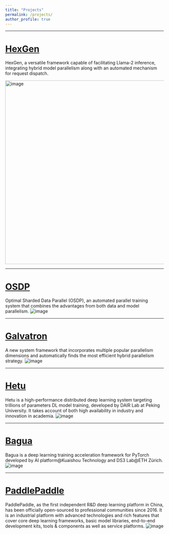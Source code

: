 ```yaml
---
title: "Projects"
permalink: /projects/
author_profile: true
---
```


---
# [HexGen](https://github.com/Relaxed-System-Lab/HexGen/tree/main)
HexGen, a versatile framework capable of facilitating Llama-2 inference, integrating hybrid model parallelism along with an automated mechanism for request dispatch.

<img width="584" alt="image" src="https://github.com/Youhe-Jiang/youhe-jiang.github.io/assets/85312798/12ca540c-f595-4107-8beb-65dc25fa59f6">

---
# [OSDP](https://github.com/Youhe-Jiang/IJCAI2023-OptimalShardedDataParallel)
Optimal Sharded Data Parallel (OSDP), an automated parallel training system that combines the advantages from both data and model parallelism.
![image](https://github.com/Youhe-Jiang/youhe-jiang.github.io/assets/85312798/ea25664c-d745-4334-8352-f4ba9149f7ee)

---
# [Galvatron](https://github.com/PKU-DAIR/Hetu/tree/main/tools/Galvatron)
A new system framework that incorporates multiple popular parallelism dimensions and automatically finds the most efficient hybrid parallelism strategy.
![image](https://github.com/Youhe-Jiang/youhe-jiang.github.io/assets/85312798/4161f789-3e30-414f-8002-26f735a20a74)

---
# [Hetu](https://github.com/PKU-DAIR/Hetu)
Hetu is a high-performance distributed deep learning system targeting trillions of parameters DL model training, developed by DAIR Lab at Peking University. It takes account of both high availability in industry and innovation in academia.
![image](https://github.com/Youhe-Jiang/youhe-jiang.github.io/assets/85312798/77c5f720-99b0-4a4d-9bf5-34b0d07a2785)

---
# [Bagua](https://github.com/BaguaSys/bagua)
Bagua is a deep learning training acceleration framework for PyTorch developed by AI platform@Kuaishou Technology and DS3 Lab@ETH Zürich.
![image](https://github.com/Youhe-Jiang/youhe-jiang.github.io/assets/85312798/c5c76a5e-2b80-47d4-b0a5-5f75bf2e77e2)

---
# [PaddlePaddle](https://github.com/PaddlePaddle/Paddle)
PaddlePaddle, as the first independent R&D deep learning platform in China, has been officially open-sourced to professional communities since 2016. It is an industrial platform with advanced technologies and rich features that cover core deep learning frameworks, basic model libraries, end-to-end development kits, tools & components as well as service platforms.
![image](https://github.com/Youhe-Jiang/youhe-jiang.github.io/assets/85312798/19582377-2d08-4e3d-9fb4-00d9c5c2bc88)

